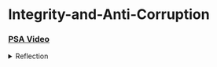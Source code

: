 # Integrity-and-Anti-Corruption

### [PSA Video](https://www.youtube.com/watch?v=p-49gPpemaQ)

<details>
<summary>Reflection</summary>
Learned about integrity and anti-corruption is so important. That made me realise how important it is to act properly and honestly. Moreover, I was aware of everything that corruption can do to individuals and groups.I learned how to confront injustice and to always choose integrity from this course.It was a valuable lesson that I will apply to anything that I do.
</details>
